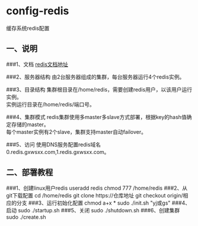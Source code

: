 config-redis
============

缓存系统redis配置

一、说明
---
###1、文档
[redis文档地址](http://redis.io/)

###2、服务器结构
由2台服务器组成的集群，每台服务器运行4个redis实例。<br />

###3、目录结构
集群根目录在/home/redis，需要创建redis用户，以该用户运行实例。<br />
实例运行目录在/home/redis/端口号。

###4、集群模式
redis集群使用多master多slave方式部署，根据key的hash值确定存储的master。<br />
每个master实例有2个slave，集群支持master自动failover。

###5、访问
使用DNS服务配置redis域名0.redis.gxwsxx.com,1.redis.gxwsxx.com。

二、部署教程
---

###1、创建linux用户redis
	useradd redis
	chmod 777 /home/redis
###2、从git下载配置
	cd /home/redis
	git clone https://仓库地址
	git checkout origin/相应的分支
###3、运行初始化配置
	chmod a+x *
	sudo ./init.sh "yj或gs"
###4、启动
	sudo ./startup.sh
###5、关闭
	sudo ./shutdown.sh
###6、创建集群
	sudo ./create.sh
